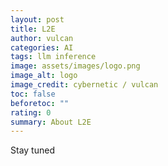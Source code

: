 ```yaml
---
layout: post
title: L2E
author: vulcan
categories: AI
tags: llm inference
image: assets/images/logo.png
image_alt: logo
image_credit: cybernetic / vulcan
toc: false
beforetoc: ""
rating: 0
summary: About L2E
---
```

Stay tuned
